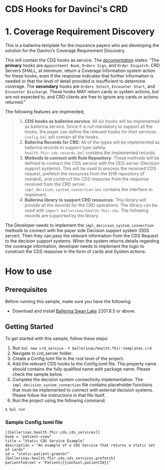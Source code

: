# CDS Hooks for Davinci's CRD

# 1. Coverage Requirement Discovery

This is a ballerina template for the insurance payers who are developing the solution for the Davinci’s Coverage Requirement Discovery. 

This will contain the CDS hooks as service. The [documentation](https://build.fhir.org/ig/HL7/davinci-crd/hooks.html#hook-categories) states: “The **primary** hooks are `Appointment Book`, `Orders Sign`, and `Order Dispatch`. CRD Servers SHALL, at minimum, return a Coverage Information system action for these hooks, even if the response indicates that further information is needed or that the level of detail provided is insufficient to determine coverage. The **secondary** hooks are `Orders Select`, `Encounter Start`, and `Encounter Discharge`. These hooks MAY return cards or system actions, but are not expected to, and CRD clients are free to ignore any cards or actions returned.” 

The following features are implmented,
> 1. **CDS hooks as ballerina service**: All six hooks will be implemented as ballerina service. Since it is not mandatory to support all the hooks, the payer can define the relevant hooks for their services. `Config.bal` will contain all the hooks. 
> 2. **Ballerina Records for CRD**: All of the types will be implemented as ballerina records to support type safety. `health.fhir.cds.records.bal` contains the implemented records.
> 3. **Methods to connect with Rule Repository**: These methods will be defined to connect the CDS service with the DDS server (Decision support systems). This will be used to process the received CDS request, prefetch the resources from the EHR repository (if needed), and construct the CDS response from the response received from the CRD server. `impl_decision_system_connection.bal` contains the interface to implement.
> 4. **Ballerina library to support CRD resources**: This library will provide all the records for the CRD operations. The library can be used with `import ballerinax/health.fhir.cds`. The following records are supported by the library. 


The Developer needs to implement the `impl_decision_system_connection` methods to connect with the payer side Decision support system (DDS server). Then they can pass the relevant information from the CDS Request to the decision support systems. When the system returns details regarding the coverage information, developer needs to implement the logic to construct the CDS response in the form of cards and System actions. 


# How to use

## Prerequisites

Before running this sample, make sure you have the following:

- Download and install [Ballerina Swan Lake](https://ballerina.io/downloads/) 2201.8.5 or above.

## Getting Started

To get started with this sample, follow these steps:

1. Run ```bal new crd_service -t ballerinax/health.fhir.templates.crd```
2. Navigate to crd_server folder. 
3. Create a Config.toml file in the root level of the project. 
3. Add the relevant CDS hooks to the Config.toml file. The property name should contains the fully qualified name with package name. Please check the sample below.
3. Complete the decision system connectivity implementation. The ```impl_decision_system_connection``` file contains placeholder functions that must be implemented to connect with external decision systems. Please follow the instructions in that file itself.
4. Run the project using the following command:

```bash
$ bal run
```

### Sample Config.toml file
```
[[ballerinax.health.fhir.cds.cds_services]]
hook = "patient-view"
title = "Static CDS Service Example"
description = "An example of a CDS Service that returns a static set of cards"
id = "static-patient-greeter"
[ballerinax.health.fhir.cds.cds_services.prefetch]
patientToGreet = "Patient/{{context.patientId}}"
```